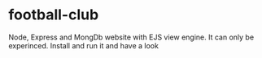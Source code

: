 # football-club
Node, Express and MongDb website with EJS view engine. 
It can only be experinced. Install and run it and have a look
